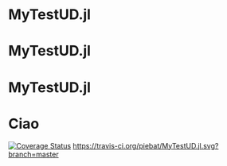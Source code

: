 # MyTestUD.jl
# MyTestUD.jl
# MyTestUD.jl

Ciao
=======

[![Coverage Status](https://coveralls.io/repos/github/piebat/MyTestUD.jl/badge.svg?branch=master)](https://coveralls.io/github/piebat/MyTestUD.jl?branch=master)
https://travis-ci.org/piebat/MyTestUD.jl.svg?branch=master
